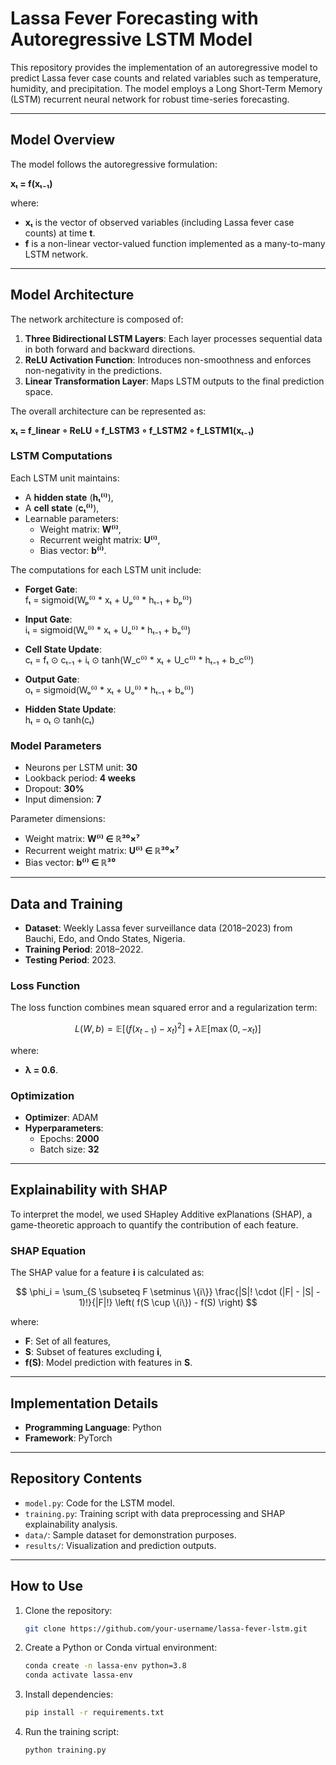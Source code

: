 # Lassa Fever Forecasting with Autoregressive LSTM Model

This repository provides the implementation of an autoregressive model to predict Lassa fever case counts and related variables such as temperature, humidity, and precipitation. The model employs a Long Short-Term Memory (LSTM) recurrent neural network for robust time-series forecasting.

---

## Model Overview

The model follows the autoregressive formulation:

**xₜ = f(xₜ₋₁)**

where:
- **xₜ** is the vector of observed variables (including Lassa fever case counts) at time **t**.
- **f** is a non-linear vector-valued function implemented as a many-to-many LSTM network.

---

## Model Architecture

The network architecture is composed of:
1. **Three Bidirectional LSTM Layers**: Each layer processes sequential data in both forward and backward directions.
2. **ReLU Activation Function**: Introduces non-smoothness and enforces non-negativity in the predictions.
3. **Linear Transformation Layer**: Maps LSTM outputs to the final prediction space.

The overall architecture can be represented as:

**xₜ = f_linear ∘ ReLU ∘ f_LSTM3 ∘ f_LSTM2 ∘ f_LSTM1(xₜ₋₁)**

### LSTM Computations
Each LSTM unit maintains:
- A **hidden state** (**hₜ⁽ⁱ⁾**),
- A **cell state** (**cₜ⁽ⁱ⁾**),
- Learnable parameters:
  - Weight matrix: **W⁽ⁱ⁾**,
  - Recurrent weight matrix: **U⁽ⁱ⁾**,
  - Bias vector: **b⁽ⁱ⁾**.

The computations for each LSTM unit include:
- **Forget Gate**:  
  fₜ = sigmoid(Wₚ⁽ⁱ⁾ * xₜ + Uₚ⁽ⁱ⁾ * hₜ₋₁ + bₚ⁽ⁱ⁾)

- **Input Gate**:  
  iₜ = sigmoid(Wₒ⁽ⁱ⁾ * xₜ + Uₒ⁽ⁱ⁾ * hₜ₋₁ + bₒ⁽ⁱ⁾)

- **Cell State Update**:  
  cₜ = fₜ ⊙ cₜ₋₁ + iₜ ⊙ tanh(W_c⁽ⁱ⁾ * xₜ + U_c⁽ⁱ⁾ * hₜ₋₁ + b_c⁽ⁱ⁾)

- **Output Gate**:  
  oₜ = sigmoid(Wₒ⁽ⁱ⁾ * xₜ + Uₒ⁽ⁱ⁾ * hₜ₋₁ + bₒ⁽ⁱ⁾)

- **Hidden State Update**:  
  hₜ = oₜ ⊙ tanh(cₜ)

### Model Parameters
- Neurons per LSTM unit: **30**
- Lookback period: **4 weeks**
- Dropout: **30%**
- Input dimension: **7**

Parameter dimensions:
- Weight matrix: **W⁽ⁱ⁾ ∈ ℝ³⁰×⁷**
- Recurrent weight matrix: **U⁽ⁱ⁾ ∈ ℝ³⁰×⁷**
- Bias vector: **b⁽ⁱ⁾ ∈ ℝ³⁰**

---

## Data and Training

- **Dataset**: Weekly Lassa fever surveillance data (2018–2023) from Bauchi, Edo, and Ondo States, Nigeria.
- **Training Period**: 2018–2022.
- **Testing Period**: 2023.

### Loss Function
The loss function combines mean squared error and a regularization term:

$$
L(W, b) = \mathbb{E}[(f(x_{t-1}) - x_t)^2] + \lambda \mathbb{E}[\max(0, -x_t)]
$$


where:
- **λ = 0.6**.

### Optimization
- **Optimizer**: ADAM
- **Hyperparameters**:
  - Epochs: **2000**
  - Batch size: **32**

---

## Explainability with SHAP

To interpret the model, we used SHapley Additive exPlanations (SHAP), a game-theoretic approach to quantify the contribution of each feature.

### SHAP Equation
The SHAP value for a feature **i** is calculated as:

$$
\phi_i = \sum_{S \subseteq F \setminus \{i\}} \frac{|S|! \cdot (|F| - |S| - 1)!}{|F|!} \left( f(S \cup \{i\}) - f(S) \right)
$$


where:
- **F**: Set of all features,
- **S**: Subset of features excluding **i**,
- **f(S)**: Model prediction with features in **S**.

---

## Implementation Details

- **Programming Language**: Python
- **Framework**: PyTorch

---

## Repository Contents

- `model.py`: Code for the LSTM model.
- `training.py`: Training script with data preprocessing and SHAP explainability analysis.
- `data/`: Sample dataset for demonstration purposes.
- `results/`: Visualization and prediction outputs.

---

## How to Use

1. Clone the repository:
   ```bash
   git clone https://github.com/your-username/lassa-fever-lstm.git
2. Create a Python or Conda virtual environment:
   ```bash
   conda create -n lassa-env python=3.8
   conda activate lassa-env

4. Install dependencies:
   ```bash
   pip install -r requirements.txt

6. Run the training script:
   ```bash
   python training.py
